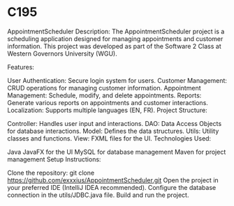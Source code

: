 # C195
AppointmentScheduler
Description:
The AppointmentScheduler project is a scheduling application designed for managing appointments and customer information. This project was developed as part of the Software 2 Class at Western Governors University (WGU).

Features:

User Authentication: Secure login system for users.
Customer Management: CRUD operations for managing customer information.
Appointment Management: Schedule, modify, and delete appointments.
Reports: Generate various reports on appointments and customer interactions.
Localization: Supports multiple languages (EN, FR).
Project Structure:

Controller: Handles user input and interactions.
DAO: Data Access Objects for database interactions.
Model: Defines the data structures.
Utils: Utility classes and functions.
View: FXML files for the UI.
Technologies Used:

Java
JavaFX for the UI
MySQL for database management
Maven for project management
Setup Instructions:

Clone the repository: git clone https://github.com/exxxius/AppointmentScheduler.git
Open the project in your preferred IDE (IntelliJ IDEA recommended).
Configure the database connection in the utils/JDBC.java file.
Build and run the project.
